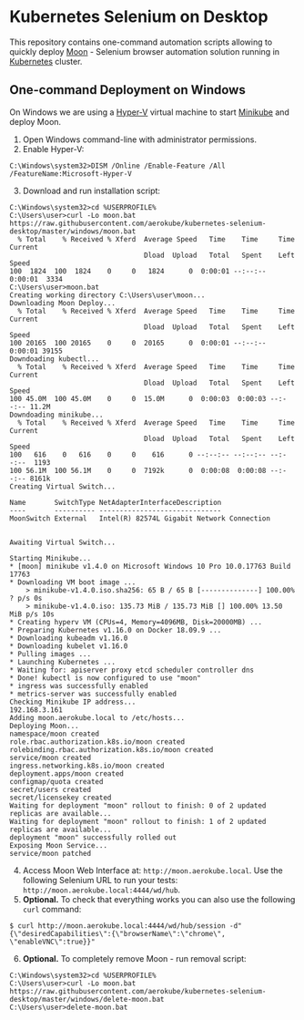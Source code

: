 # Kubernetes Selenium on Desktop

This repository contains one-command automation scripts allowing to quickly deploy [Moon](https://aerokube.com/moon/) - Selenium browser automation solution running in [Kubernetes](https://kubernetes.io/) cluster.

## One-command Deployment on Windows

On Windows we are using a [Hyper-V](https://en.wikipedia.org/wiki/Hyper-V) virtual machine to start [Minikube](https://github.com/kubernetes/minikube) and deploy Moon.

1) Open Windows command-line with administrator permissions. 
2) Enable Hyper-V:
```
C:\Windows\system32>DISM /Online /Enable-Feature /All /FeatureName:Microsoft-Hyper-V
```

3) Download and run installation script:
```
C:\Windows\system32>cd %USERPROFILE%
C:\Users\user>curl -Lo moon.bat https://raw.githubusercontent.com/aerokube/kubernetes-selenium-desktop/master/windows/moon.bat
  % Total    % Received % Xferd  Average Speed   Time    Time     Time  Current
                                 Dload  Upload   Total   Spent    Left  Speed
100  1824  100  1824    0     0   1824      0  0:00:01 --:--:--  0:00:01  3334
C:\Users\user>moon.bat
Creating working directory C:\Users\user\moon...
Downloading Moon Deploy...
  % Total    % Received % Xferd  Average Speed   Time    Time     Time  Current
                                 Dload  Upload   Total   Spent    Left  Speed
100 20165  100 20165    0     0  20165      0  0:00:01 --:--:--  0:00:01 39155
Downdoading kubectl...
  % Total    % Received % Xferd  Average Speed   Time    Time     Time  Current
                                 Dload  Upload   Total   Spent    Left  Speed
100 45.0M  100 45.0M    0     0  15.0M      0  0:00:03  0:00:03 --:--:-- 11.2M
Downdoading minikube...
  % Total    % Received % Xferd  Average Speed   Time    Time     Time  Current
                                 Dload  Upload   Total   Spent    Left  Speed
100   616    0   616    0     0    616      0 --:--:-- --:--:-- --:--:--  1193
100 56.1M  100 56.1M    0     0  7192k      0  0:00:08  0:00:08 --:--:-- 8161k
Creating Virtual Switch...

Name       SwitchType NetAdapterInterfaceDescription
----       ---------- ------------------------------
MoonSwitch External   Intel(R) 82574L Gigabit Network Connection


Awaiting Virtual Switch...

Starting Minikube...
* [moon] minikube v1.4.0 on Microsoft Windows 10 Pro 10.0.17763 Build 17763
* Downloading VM boot image ...
    > minikube-v1.4.0.iso.sha256: 65 B / 65 B [--------------] 100.00% ? p/s 0s
    > minikube-v1.4.0.iso: 135.73 MiB / 135.73 MiB [] 100.00% 13.50 MiB p/s 10s
* Creating hyperv VM (CPUs=4, Memory=4096MB, Disk=20000MB) ...
* Preparing Kubernetes v1.16.0 on Docker 18.09.9 ...
* Downloading kubeadm v1.16.0
* Downloading kubelet v1.16.0
* Pulling images ...
* Launching Kubernetes ...
* Waiting for: apiserver proxy etcd scheduler controller dns
* Done! kubectl is now configured to use "moon"
* ingress was successfully enabled
* metrics-server was successfully enabled
Checking Minikube IP address...
192.168.3.161
Adding moon.aerokube.local to /etc/hosts...
Deploying Moon...
namespace/moon created
role.rbac.authorization.k8s.io/moon created
rolebinding.rbac.authorization.k8s.io/moon created
service/moon created
ingress.networking.k8s.io/moon created
deployment.apps/moon created
configmap/quota created
secret/users created
secret/licensekey created
Waiting for deployment "moon" rollout to finish: 0 of 2 updated replicas are available...
Waiting for deployment "moon" rollout to finish: 1 of 2 updated replicas are available...
deployment "moon" successfully rolled out
Exposing Moon Service...
service/moon patched
```

4) Access Moon Web Interface at: `http://moon.aerokube.local`. Use the following Selenium URL to run your tests: `http://moon.aerokube.local:4444/wd/hub`.
5) **Optional.** To check that everything works you can also use the following `curl` command:
```
$ curl http://moon.aerokube.local:4444/wd/hub/session -d"{\"desiredCapabilities\":{\"browserName\":\"chrome\", \"enableVNC\":true}}"
```
6) **Optional.** To completely remove Moon - run removal script:
```
C:\Windows\system32>cd %USERPROFILE%
C:\Users\user>curl -Lo moon.bat https://raw.githubusercontent.com/aerokube/kubernetes-selenium-desktop/master/windows/delete-moon.bat
C:\Users\user>delete-moon.bat

```
